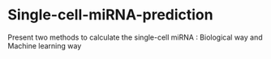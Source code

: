 # Single-cell-miRNA-prediction
Present two methods to calculate the single-cell miRNA : Biological way and Machine learning way

